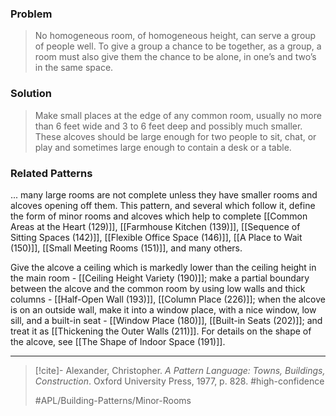 ### Problem
>No homogeneous room, of homogeneous height, can serve a group of people well. To give a group a chance to be together, as a group, a room must also give them the chance to be alone, in one’s and two’s in the same space.

### Solution
>Make small places at the edge of any common room, usually no more than 6 feet wide and 3 to 6 feet deep and possibly much smaller. These alcoves should be large enough for two people to sit, chat, or play and sometimes large enough to contain a desk or a table.

### Related Patterns
... many large rooms are not complete unless they have smaller rooms and alcoves opening off them. This pattern, and several which follow it, define the form of minor rooms and alcoves which help to complete [[Common Areas at the Heart (129)]], [[Farmhouse Kitchen (139)]], [[Sequence of Sitting Spaces (142)]], [[Flexible Office Space (146)]], [[A Place to Wait (150)]], [[Small Meeting Rooms (151)]], and many others.

Give the alcove a ceiling which is markedly lower than the ceiling height in the main room - [[Ceiling Height Variety (190)]]; make a partial boundary between the alcove and the common room by using low walls and thick columns - [[Half-Open Wall (193)]], [[Column Place (226)]]; when the alcove is on an outside wall, make it into a window place, with a nice window, low sill, and a built-in seat - [[Window Place (180)]], [[Built-in Seats (202)]]; and treat it as [[Thickening the Outer Walls (211)]]. For details on the shape of the alcove, see [[The Shape of Indoor Space (191)]].

---

> [!cite]- Alexander, Christopher. _A Pattern Language: Towns, Buildings, Construction_. Oxford University Press, 1977, p. 828.
> #high-confidence
>
> #APL/Building-Patterns/Minor-Rooms
